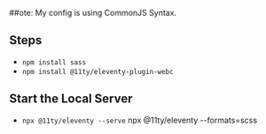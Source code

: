 ##ote: My config is using CommonJS Syntax.

## Steps
* `npm install sass`
* `npm install @11ty/eleventy-plugin-webc`

## Start the Local Server
* `npx @11ty/eleventy --serve`
npx @11ty/eleventy --formats=scss

